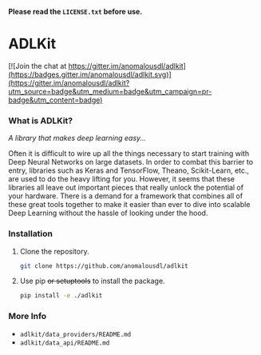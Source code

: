 **Please read the `LICENSE.txt` before use.**

# ADLKit

[![Join the chat at https://gitter.im/anomalousdl/adlkit](https://badges.gitter.im/anomalousdl/adlkit.svg)](https://gitter.im/anomalousdl/adlkit?utm_source=badge&utm_medium=badge&utm_campaign=pr-badge&utm_content=badge)

### What is ADLKit?
*A library that makes deep learning easy...*

Often it is difficult to wire up all the things necessary to start
training with Deep Neural Networks on large datasets. In order to
combat this barrier to entry, libraries such as Keras and TensorFlow,
Theano, Scikit-Learn, etc., are used to do the heavy lifting for you.
However, it seems that these libraries all leave out important pieces
that really unlock the potential of your hardware. There is a demand
for a framework that combines all of these great tools together to
make it easier than ever to dive into scalable Deep Learning without
the hassle of looking under the hood.

### Installation

1. Clone the repository.
    ```bash
    git clone https://github.com/anomalousdl/adlkit
    ```
2. Use pip ~~or setuptools~~ to install the package.
    ```bash
    pip install -e ./adlkit
    ```

### More Info
  - `adlkit/data_providers/README.md`
  - `adlkit/data_api/README.md`
